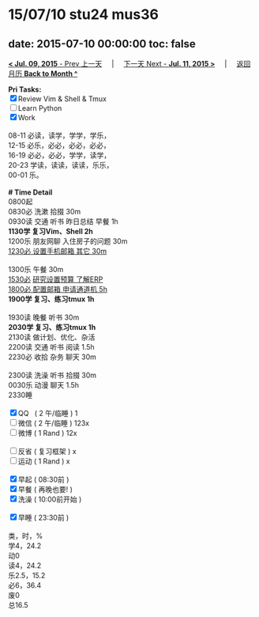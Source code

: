# 15/07/10 stu24 mus36

date: 2015-07-10 00:00:00
toc: false
---
[**< Jul. 09, 2015** - Prev 上一天](/lifelogs/2015/07/d09.html) &nbsp; &nbsp; | &nbsp; &nbsp; [下一天 Next - **Jul. 11, 2015 >**](/lifelogs/2015/07/d11.html) &nbsp; &nbsp; |  &nbsp; &nbsp; [返回月历 **Back to Month ^**](/lifelogs/2015/07/index.html)
<br/><div><b>Pri Tasks:</b></div><div><input checked="true" type="checkbox"/>Review Vim &amp; Shell &amp; Tmux</div><div><input type="checkbox"/>Learn Python</div><div><input checked="true" type="checkbox"/>Work</div><div><br/></div><div>08-11 必读，读学，学学，学乐，</div><div>12-15 必乐，必必，必必，必必，</div><div>16-19 必必，必必，学学，读学，</div><div>20-23 学读，读读，读读，乐乐，</div><div>00-01 乐。</div><div><br/></div><div><b># Time Detail</b></div><div>0800起</div><div>0830必 洗漱 拾掇 30m</div><div>0930读 交通 听书 昨日总结 早餐 1h</div><div><b>1130学 复习Vim、Shell 2h</b></div><div>1200乐 朋友网聊 入住房子的问题 30m</div><div><u>1230必 设置手机邮箱 其它 30m</u></div><div><br/></div><div>1300乐 午餐 30m</div><div><u>1530必</u> <u>研究设置</u><u>预算 了解ERP</u></div><div><u>1800必 配置邮箱 申请通道机 5h</u></div><div><b>1900学 复习、练习tmux 1h</b></div><div><br/></div><div>1930读 晚餐 听书 30m</div><div><b>2030学 复习、练习tmux 1h</b></div><div>2130读 做计划、优化、杂活</div><div>2200读 交通 听书 阅读 1.5h</div><div>2230必 收拾 杂务 聊天 30m</div><div><br/></div><div>2300读 洗澡 听书 拾掇 30m</div><div>0030乐 动漫 聊天 1.5h</div><div>2330睡</div><div><br/></div><div><input checked="true" type="checkbox"/>QQ   ( 2 午/临睡 ) 1</div><div><input type="checkbox"/>微信 ( 2 午/临睡 ) 123x</div><div><input type="checkbox"/>微博 ( 1 Rand ) 12x</div><div><br/></div><div><input type="checkbox"/>反省 ( 复习框架 ) x</div><div><input type="checkbox"/>运动 ( 1 Rand ) x</div><div><br/></div><div><input checked="true" type="checkbox"/>早起 ( 08:30前 )</div><div><input checked="true" type="checkbox"/>早餐 ( 再晚也要! )</div><div><input checked="true" type="checkbox"/>洗澡 ( 10:00前开始 )</div><div><br/></div><div><input checked="true" type="checkbox"/>早睡 ( 23:30前 )</div><div><br/></div><div>类，时，%</div><div>学4，24.2</div><div>动0</div><div>读4，24.2</div><div>乐2.5，15.2</div><div>必6，36.4</div><div>废0</div><div>总16.5</div>
